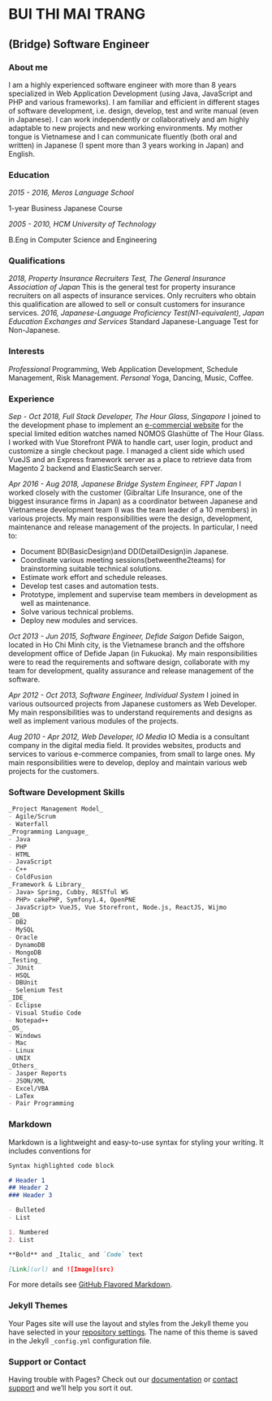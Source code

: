 # BUI THI MAI TRANG
## (Bridge) Software Engineer

### About me
I am a highly experienced software engineer with more than 8 years specialized in Web Application Development (using Java, JavaScript and PHP and various frameworks). I am familiar and efficient in different stages of software development, i.e. design, develop, test and write manual (even in Japanese). I can work independently or collaboratively and am highly adaptable to new projects and new working environments. My mother tongue is Vietnamese and I can communicate fluently (both oral and written) in Japanese (I spent more than 3 years working in Japan) and English.

### Education
_2015 - 2016, Meros Language School_

1-year Business Japanese Course

_2005 - 2010, HCM University of Technology_

B.Eng in Computer Science and Engineering

### Qualifications
_2018, Property Insurance Recruiters Test, The General Insurance Association of Japan_
This is the general test for property insurance recruiters on all aspects of insurance services. Only recruiters who obtain this qualification are allowed to sell or consult customers for insurance services.
_2016, Japanese-Language Proficiency Test(N1-equivalent), Japan Education Exchanges and Services_
Standard Japanese-Language Test for Non-Japanese.

### Interests
_Professional_
Programming, Web Application Development, Schedule Management, Risk Management.
_Personal_
Yoga, Dancing, Music, Coffee.

### Experience
_Sep - Oct 2018, Full Stack Developer, The Hour Glass, Singapore_
I joined to the development phase to implement an [e-commercial website](https://nomosreddot.thehourglass.com) for the special limited edition watches named NOMOS Glashütte of The Hour Glass. I worked with Vue Storefront PWA to handle cart, user login, product and customize a single checkout page. I managed a client side which used VueJS and an Express framework server as a place to retrieve data from Magento 2 backend and ElasticSearch server.

_Apr 2016 - Aug 2018, Japanese Bridge System Engineer, FPT Japan_
I worked closely with the customer (Gibraltar Life Insurance, one of the biggest insurance firms in Japan) as a coordinator between Japanese and Vietnamese development team (I was the team leader of a 10 members) in various projects. My main responsibilities were the design, development, maintenance and release management of the projects. In particular, I need to:
- Document BD(BasicDesign)and DD(DetailDesign)in Japanese.
- Coordinate various meeting sessions(betweenthe2teams) for brainstorming suitable technical solutions.
- Estimate work effort and schedule releases.
- Develop test cases and automation tests.
- Prototype, implement and supervise team members in development as well as maintenance.
- Solve various technical problems.
- Deploy new modules and services.

_Oct 2013 - Jun 2015, Software Engineer, Defide Saigon_
Defide Saigon, located in Ho Chi Minh city, is the Vietnamese branch and the offshore development office of Defide Japan (in Fukuoka). My main responsibilities were to read the requirements and software design, collaborate with my team for development, quality assurance and release management of the software.

_Apr 2012 - Oct 2013, Software Engineer, Individual System_
I joined in various outsourced projects from Japanese customers as Web Developer. My main responsibilities was to understand requirements and designs as well as implement various modules of the projects.

_Aug 2010 - Apr 2012, Web Developer, IO Media_
IO Media is a consultant company in the digital media field. It provides websites, products and services to various e-commerce companies, from small to large ones. My main responsibilities were to develop, deploy and maintain various web projects for the customers.


### Software Development Skills
```markdown
_Project Management Model_
- Agile/Scrum
- Waterfall
_Programming Language_
- Java
- PHP
- HTML
- JavaScript
- C++
- ColdFusion
_Framework & Library_
- Java> Spring, Cubby, RESTful WS
- PHP> cakePHP, Symfony1.4, OpenPNE
- JavaScript> VueJS, Vue Storefront, Node.js, ReactJS, Wijmo
_DB_
- DB2
- MySQL
- Oracle
- DynamoDB
- MongoDB
_Testing_
- JUnit
- HSQL
- DBUnit
- Selenium Test
_IDE_
- Eclipse
- Visual Studio Code
- Notepad++
_OS_
- Windows
- Mac
- Linux
- UNIX
_Others_
- Jasper Reports
- JSON/XML
- Excel/VBA
- LaTex
- Pair Programming
```




### Markdown

Markdown is a lightweight and easy-to-use syntax for styling your writing. It includes conventions for

```markdown
Syntax highlighted code block

# Header 1
## Header 2
### Header 3

- Bulleted
- List

1. Numbered
2. List

**Bold** and _Italic_ and `Code` text

[Link](url) and ![Image](src)
```

For more details see [GitHub Flavored Markdown](https://guides.github.com/features/mastering-markdown/).

### Jekyll Themes

Your Pages site will use the layout and styles from the Jekyll theme you have selected in your [repository settings](https://github.com/maitranghs/portfolio/settings). The name of this theme is saved in the Jekyll `_config.yml` configuration file.

### Support or Contact

Having trouble with Pages? Check out our [documentation](https://help.github.com/categories/github-pages-basics/) or [contact support](https://github.com/contact) and we’ll help you sort it out.
